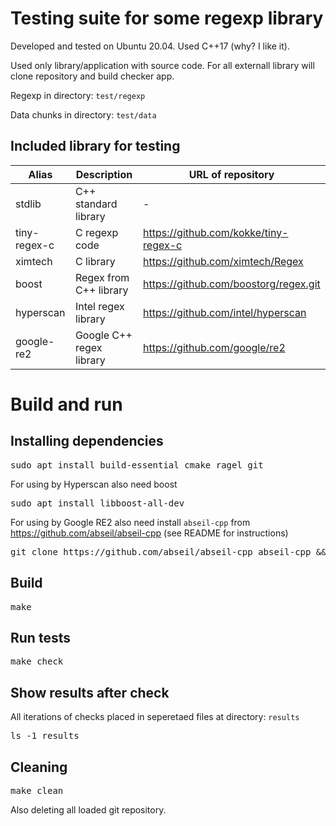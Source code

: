 # Testing suite for some regexp library

Developed and tested on Ubuntu 20.04.
Used C++17 (why? I like it).

Used only library/application with source code.
For all externall library will clone repository and build checker app.

Regexp in directory: `test/regexp`

Data chunks in directory: `test/data`

## Included library for testing

| Alias | Description | URL of repository |
| --- | --- | --- |
| stdlib | C++ standard library | - | 
| tiny-regex-c | C regexp code | https://github.com/kokke/tiny-regex-c |
| ximtech | C library | https://github.com/ximtech/Regex |
| boost | Regex from C++ library | https://github.com/boostorg/regex.git |
| hyperscan | Intel regex library | https://github.com/intel/hyperscan |
| google-re2 | Google C++ regex library | https://github.com/google/re2 |

# Build and run

## Installing dependencies

<pre>
sudo apt install build-essential cmake ragel git 
</pre>

For using by Hyperscan also need boost
<pre>
sudo apt install libboost-all-dev
</pre>

For using by Google RE2 also need install `abseil-cpp` from https://github.com/abseil/abseil-cpp
(see README for instructions)
<pre>
git clone https://github.com/abseil/abseil-cpp abseil-cpp && cd abseil-cpp && mkdir -p bin && cd bin && cmake -DCMAKE_CXX_STANDARD=17 -DCMAKE_POSITION_INDEPENDENT_CODE=ON .. && cmake --build . && sudo cmake --install .
</pre>

## Build

<pre>
make
</pre>

## Run tests

<pre>
make check
</pre>

## Show results after check

All iterations of checks placed in seperetaed files at directory: `results`

<pre>
ls -1 results
</pre>

## Cleaning

<pre>
make clean
</pre>

Also deleting all loaded git repository.